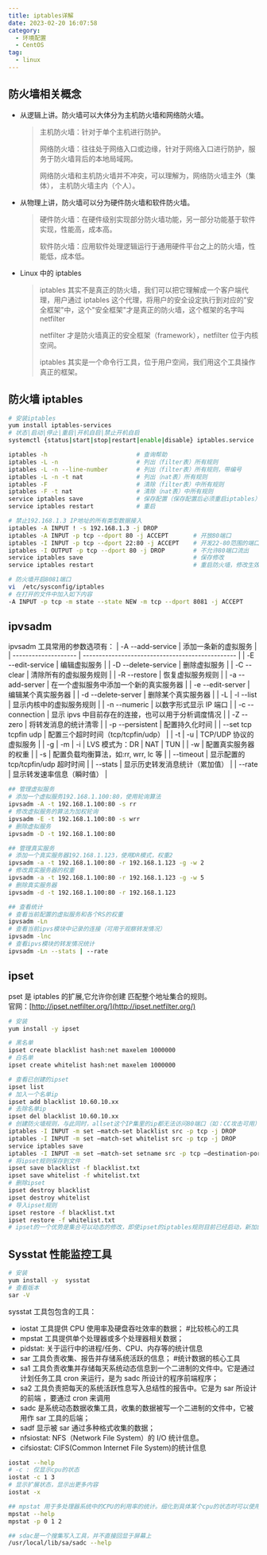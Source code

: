 ```yaml
---
title: iptables详解
date: 2023-02-20 16:07:58
category: 
  - 环境配置
  - CentOS
tag: 
  - linux
---
```


## 防火墙相关概念

- 从逻辑上讲。防火墙可以大体分为主机防火墙和网络防火墙。
  > 主机防火墙：针对于单个主机进行防护。
  >
  > 网络防火墙：往往处于网络入口或边缘，针对于网络入口进行防护，服务于防火墙背后的本地局域网。
  >
  > 网络防火墙和主机防火墙并不冲突，可以理解为，网络防火墙主外（集体）， 主机防火墙主内（个人）。
- 从物理上讲，防火墙可以分为硬件防火墙和软件防火墙。
  > 硬件防火墙：在硬件级别实现部分防火墙功能，另一部分功能基于软件实现，性能高，成本高。
  >
  > 软件防火墙：应用软件处理逻辑运行于通用硬件平台之上的防火墙，性能低，成本低。
- Linux 中的 iptables
  > iptables 其实不是真正的防火墙，我们可以把它理解成一个客户端代理，用户通过 iptables 这个代理，将用户的安全设定执行到对应的"安全框架"中，这个"安全框架"才是真正的防火墙，这个框架的名字叫 netfilter
  >
  > netfilter 才是防火墙真正的安全框架（framework），netfilter 位于内核空间。
  >
  > iptables 其实是一个命令行工具，位于用户空间，我们用这个工具操作真正的框架。

## 防火墙 iptables

```bash
# 安装iptables
yum install iptables-services
# 状态|启动|停止|重启|开机自启|禁止开机自启
systemctl {status|start|stop|restart|enable|disable} iptables.service

iptables -h                         # 查询帮助
iptables -L -n                      # 列出（filter表）所有规则
iptables -L -n --line-number        # 列出（filter表）所有规则，带编号
iptables -L -n -t nat               # 列出（nat表）所有规则
iptables -F                         # 清除（filter表）中所有规则
iptables -F -t nat                  # 清除（nat表）中所有规则
service iptables save               # 保存配置（保存配置后必须重启iptables）
service iptables restart            # 重启

# 禁止192.168.1.3 IP地址的所有类型数据接入
iptables -A INPUT ! -s 192.168.1.3 -j DROP
iptables -A INPUT -p tcp --dport 80 -j ACCEPT       # 开放80端口
iptables -I INPUT -p tcp --dport 22:80 -j ACCEPT    # 开发22-80范围的端口
iptables -I OUTPUT -p tcp --dport 80 -j DROP        # 不允许80端口流出
service iptables save                               # 保存修改
service iptables restart                            # 重启防火墙，修改生效

# 防火墙开启8081端口
vi  /etc/sysconfig/iptables
# 在打开的文件中加入如下内容
-A INPUT -p tcp -m state --state NEW -m tcp --dport 8081 -j ACCEPT
```

## ipvsadm

ipvsadm 工具常用的参数选项有：
| -A --add-service | 添加一条新的虚拟服务 |
| -------------------- | ------------------------------------------------ |
| -E --edit-service | 编辑虚拟服务 |
| -D --delete-service | 删除虚拟服务 |
| -C --clear | 清除所有的虚拟服务规则 |
| -R --restore | 恢复虚拟服务规则 |
| -a --add-server | 在一个虚拟服务中添加一个新的真实服务器 |
| -e --edit-server | 编辑某个真实服务器 |
| -d --delete-server | 删除某个真实服务器 |
| -L \| -l --list | 显示内核中的虚拟服务规则 |
| -n --numeric | 以数字形式显示 IP 端口 |
| -c --connection | 显示 ipvs 中目前存在的连接，也可以用于分析调度情况 |
| -Z --zero | 将转发消息的统计清零 |
| -p --persistent | 配置持久化时间 |
| --set tcp tcpfin udp | 配置三个超时时间（tcp/tcpfin/udp） |
| -t \| -u | TCP/UDP 协议的虚拟服务 |
| -g \| -m \| -i | LVS 模式为：DR \| NAT \| TUN |
| -w | 配置真实服务器的权重 |
| -s | 配置负载均衡算法，如:rr, wrr, lc 等 |
| --timeout | 显示配置的 tcp/tcpfin/udp 超时时间 |
| --stats | 显示历史转发消息统计（累加值） |
| --rate | 显示转发速率信息（瞬时值） |

```bash
## 管理虚拟服务
# 添加一个虚拟服务192.168.1.100:80，使用轮询算法
ipvsadm -A -t 192.168.1.100:80 -s rr
# 修改虚拟服务的算法为加权轮询
ipvsadm -E -t 192.168.1.100:80 -s wrr
# 删除虚拟服务
ipvsadm -D -t 192.168.1.100:80

## 管理真实服务
# 添加一个真实服务器192.168.1.123，使用DR模式，权重2
ipvsadm -a -t 192.168.1.100:80 -r 192.168.1.123 -g -w 2
# 修改真实服务器的权重
ipvsadm -a -t 192.168.1.100:80 -r 192.168.1.123 -g -w 5
# 删除真实服务器
ipvsadm -d -t 192.168.1.100:80 -r 192.168.1.123

## 查看统计
# 查看当前配置的虚拟服务和各个RS的权重
ipvsadm -Ln
# 查看当前ipvs模块中记录的连接（可用于观察转发情况）
ipvsadm -lnc
# 查看ipvs模块的转发情况统计
ipvsadm -Ln --stats | --rate
```

## ipset

pset 是 iptables 的扩展,它允许你创建 匹配整个地址集合的规则。<br/>
官网：[http://ipset.netfilter.org/](http://ipset.netfilter.org/)

```bash
# 安装
yum install -y ipset

# 黑名单
ipset create blacklist hash:net maxelem 1000000
# 白名单
ipset create whitelist hash:net maxelem 1000000

# 查看已创建的ipset
ipset list
# 加入一个名单ip
ipset add blacklist 10.60.10.xx
# 去除名单ip
ipset del blacklist 10.60.10.xx
# 创建防火墙规则，与此同时，allset这个IP集里的ip都无法访问80端口（如：CC攻击可用）
iptables -I INPUT -m set –match-set blacklist src -p tcp -j DROP
iptables -I INPUT -m set –match-set whitelist src -p tcp -j DROP
service iptables save
iptables -I INPUT -m set –match-set setname src -p tcp –destination-port 80 -j DROP
# 将ipset规则保存到文件
ipset save blacklist -f blacklist.txt
ipset save whitelist -f whitelist.txt
# 删除ipset
ipset destroy blacklist
ipset destroy whitelist
# 导入ipset规则
ipset restore -f blacklist.txt
ipset restore -f whitelist.txt
# ipset的一个优势是集合可以动态的修改，即使ipset的iptables规则目前已经启动，新加的入ipset的ip也生效
```

## Sysstat 性能监控工具

```bash
# 安装
yum install -y  sysstat
# 查看版本
sar -V
```

sysstat 工具包包含的工具：

- iostat 工具提供 CPU 使用率及硬盘吞吐效率的数据； #比较核心的工具
- mpstat 工具提供单个处理器或多个处理器相关数据；
- pidstat: 关于运行中的进程/任务、CPU、内存等的统计信息
- sar 工具负责收集、报告并存储系统活跃的信息； #统计数据的核心工具
- sa1 工具负责收集并存储每天系统动态信息到一个二进制的文件中。它是通过计划任务工具 cron 来运行，是为 sadc 所设计的程序前端程序；
- sa2 工具负责把每天的系统活跃性息写入总结性的报告中。它是为 sar 所设计的前端 ，要通过 cron 来调用
- sadc 是系统动态数据收集工具，收集的数据被写一个二进制的文件中，它被用作 sar 工具的后端；
- sadf 显示被 sar 通过多种格式收集的数据；
- nfsiostat: NFS（Network File System）的 I/O 统计信息。
- cifsiostat: CIFS(Common Internet File System)的统计信息

```bash
iostat --help
# -c : 仅显示cpu的状态
iostat -c 1 3
# 显示扩展状态，显示出更多内容
iostat -x

## mpstat 用于多处理器系统中的CPU的利用率的统计。细化到具体某个cpu的状态时可以使用参数-P，处理器的ID从0开始
mpstat --help
mpstat -p 0 1 2

## sdac是一个搜集写入工具，并不直接回显于屏幕上
/usr/local/lib/sa/sadc --help
```
